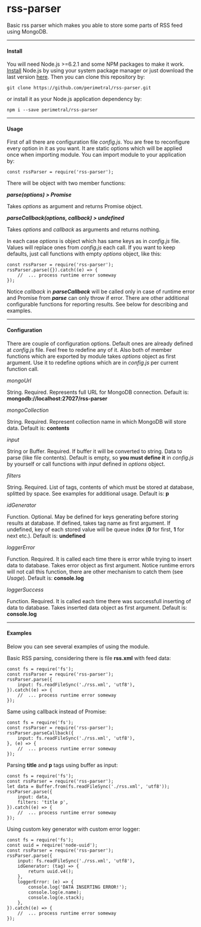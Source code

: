 rss-parser
===================
Basic rss parser which makes you able to store some parts of RSS feed using MongoDB.

----------
#### Install
You will need Node.js >=6.2.1 and some NPM packages to make it work. [Install](https://nodejs.org/en/download/package-manager/) Node.js by using your system package manager or just download the last version [here](https://nodejs.org/en/download/current/). Then you can clone this repository by:
```
git clone https://github.com/perimetral/rss-parser.git
```
or install it as your Node.js application dependency by:
```
npm i --save perimetral/rss-parser
```    
----------
#### Usage
First of all there are configuration file *config.js*. You are free to reconfigure every option in it as you want. It are static options which will be applied once when importing module. You can import module to your application by:
```
const rssParser = require('rss-parser');
```
 There will be object with two member functions:
 
***parse(options) > Promise***

Takes *options* as argument and returns Promise object.

***parseCallback(options, callback) > undefined***

Takes *options* and *callback* as arguments and returns nothing.

In each case *options* is object which has same keys as in *config.js* file. Values will replace ones from *config.js* each call. If you want to keep defaults, just call functions with empty *options* object, like this:
```
const rssParser = require('rss-parser');
rssParser.parse({}).catch((e) => {
    //  ... process runtime error someway
});
```
Notice *callback* in ***parseCallback*** will be called only in case of runtime error and Promise from ***parse*** can only throw if error. There are other additional configurable functions for reporting results. See below for describing and examples.

----------
#### Configuration
There are couple of configuration options. Default ones are already defined at *config.js* file. Feel free to redefine any of it. Also both of member functions which are exported by module takes *options* object as first argument. Use it to redefine options which are in *config.js* per current function call.

*mongoUrl*

String. Required. Represents full URL for MongoDB connection.
Default is: **mongodb://localhost:27027/rss-parser**


*mongoCollection*

String. Required. Represent collection name in which MongoDB will store data.
Default is: **contents**


*input*

String or Buffer. Required. If buffer it will be converted to string. Data to parse (like file contents).
Default is empty, so **you must define it** in *config.js* by yourself or call functions with *input* defined in *options* object.


*filters*

String. Required. List of tags, contents of which must be stored at database, splitted by space. See examples for additional usage.
Default is: **p**


*idGenerator*

Function. Optional. May be defined for keys generating before storing results at database. If defined, takes tag name as first argument. If undefined, key of each stored value will be queue index (**0** for first, **1** for next etc.).
Default is: **undefined**


*loggerError*

Function. Required. It is called each time there is error while trying to insert data to database. Takes error object as first argument. Notice runtime errors will not call this function, there are other mechanism to catch them (see *Usage*).
Default is: **console.log**


*loggerSuccess*

Function. Required. It is called each time there was successfull inserting of data to database. Takes inserted data object as first argument.
Default is: **console.log**


----
#### Examples
Below you can see several examples of using the module.

Basic RSS parsing, considering there is file **rss.xml** with feed data:
```
const fs = require('fs');
const rssParser = require('rss-parser');
rssParser.parse({
    input: fs.readFileSync('./rss.xml', 'utf8'),
}).catch((e) => {
    //  ... process runtime error someway
});
```
Same using callback instead of Promise:
```
const fs = require('fs');
const rssParser = require('rss-parser');
rssParser.parseCallback({
    input: fs.readFileSync('./rss.xml', 'utf8'),
}, (e) => {
    //  ... process runtime error someway
});
```
Parsing **title** and **p** tags using buffer as input:
```
const fs = require('fs');
const rssParser = require('rss-parser');
let data = Buffer.from(fs.readFileSync('./rss.xml', 'utf8'));
rssParser.parse({
    input: data,
    filters: 'title p',
}).catch((e) => {
    //  ... process runtime error someway
});
```
Using custom key generator with custom error logger:
```
const fs = require('fs');
const uuid = require('node-uuid');
const rssParser = require('rss-parser');
rssParser.parse({
    input: fs.readFileSync('./rss.xml', 'utf8'),
    idGenerator: (tag) => {
        return uuid.v4();
    },
    loggerError: (e) => {
        console.log('DATA INSERTING ERROR!');
        console.log(e.name);
        console.log(e.stack);
    },
}).catch((e) => {
    //  ... process runtime error someway
});
```
